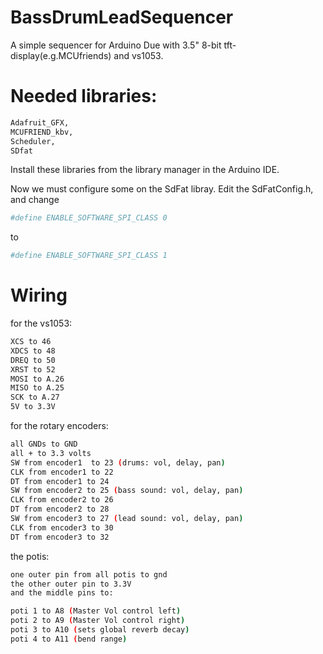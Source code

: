 # BassDrumLeadSequencer

A simple sequencer for Arduino Due with 3.5" 8-bit tft-display(e.g.MCUfriends) and vs1053.


# Needed libraries:
```sh
Adafruit_GFX,
MCUFRIEND_kbv,
Scheduler,
SDfat
```
Install these libraries from the library manager in the Arduino IDE.

Now we must configure some on the SdFat libray. Edit the SdFatConfig.h, and change
```sh
#define ENABLE_SOFTWARE_SPI_CLASS 0
```
to
```sh
#define ENABLE_SOFTWARE_SPI_CLASS 1
```

# Wiring

for the vs1053:
```sh
XCS to 46
XDCS to 48
DREQ to 50
XRST to 52
MOSI to A.26
MISO to A.25
SCK to A.27
5V to 3.3V
```

for the rotary encoders:
```sh
all GNDs to GND
all + to 3.3 volts
SW from encoder1  to 23 (drums: vol, delay, pan)  
CLK from encoder1 to 22 
DT from encoder1 to 24 
SW from encoder2 to 25 (bass sound: vol, delay, pan)
CLK from encoder2 to 26 
DT from encoder2 to 28
SW from encoder3 to 27 (lead sound: vol, delay, pan)
CLK from encoder3 to 30 
DT from encoder3 to 32 
```

the potis:
```sh
one outer pin from all potis to gnd 
the other outer pin to 3.3V
and the middle pins to:
```
```sh
poti 1 to A8 (Master Vol control left)
poti 2 to A9 (Master Vol control right)
poti 3 to A10 (sets global reverb decay)
poti 4 to A11 (bend range)
```
